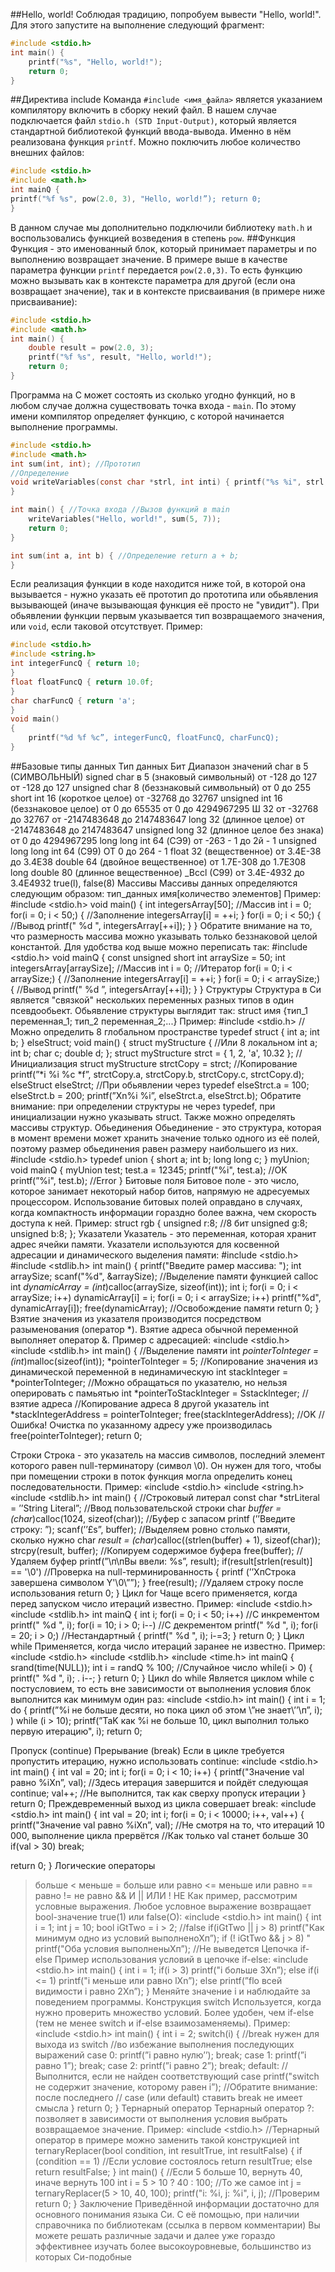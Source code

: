 ##Hello, world!
Соблюдая традицию, попробуем вывести "Hello, world!". Для этого запустите на выполнение следующий фрагмент:
```c
#include <stdio.h>
int main() {
	printf("%s", "Hello, world!");
	return 0;
}
```
##Директива include
Команда `#include <имя_файла>` является указанием компилятору включить в сборку некий файл. В нашем случае подключается файл `stdio.h (STD Input-Output)`, который является стандартной библиотекой функций ввода-вывода. Именно в нём реализована функция `printf`. Можно поключить любое количество внешних файлов:
```c
#include <stdio.h>
#include <math.h>
int mainQ {
printf("%f %s", pow(2.0, 3), "Hello, world!”); return 0;
}
```
В данном случае мы дополнительно подключили библиотеку `math.h` и воспользовались функцией возведения в степень `pow`.
##Функция
Функция - это именованный блок, который принимает параметры и по выполнению возвращает значение. В примере выше в качестве параметра функции `printf` передается `pow(2.0,3)`.
То есть функцию можно вызывать как в контексте параметра для другой (если она возвращает значение), так и в контексте присваивания (в примере ниже присваивание):
```c
#include <stdio.h>
#include <math.h>
int main() {
	double result = pow(2.0, 3);
	printf("%f %s", result, "Hello, world!");
	return 0;
}
```
Программа на С может состоять из сколько угодно функций, но в любом случае должна существовать точка входа - `main`. По этому имени компилятор определяет функцию, с которой начинается выполнение программы.
```c
#include <stdio.h>
#include <math.h>
int sum(int, int); //Прототип
//Определение
void writeVariables(const char *strl, int inti) { printf("%s %i", strl, inti);
}

int main() { //Точка входа //Вызов функций в main
	writeVariables("Hello, world!", sum(5, 7));
	return 0;
}

int sum(int a, int b) { //Определение return a + b;
}
```
Если реализация функции в коде находится ниже той, в которой она вызывается - нужно указать её прототип до прототипа или обьявления вызывающей (иначе вызывающая функция её просто не "увидит").
При обьявлении функции первым указывается тип возвращаемого значения, или `void`, если таковой отсутствует. Пример:
```c
#include <stdio.h>
#include <string.h>
int integerFuncQ { return 10;
}
float floatFuncQ { return 10.0f;
}
char charFuncQ { return 'a';
}
void main()
{
	printf("%d %f %c”, integerFuncQ, floatFuncQ, charFuncQ);
}
```
##Базовые типы данных
Тип данных Бит	Диапазон значений
char в 5 (СИМВОЛЬНЫЙ) signed char в 5 (знаковый символьный)	от -128 до 127 от -128 до 127
unsigned char 8 (беззнаковый символьный)	от 0 до 255
short int 16 (короткое целое)	от -32768 до 32767
unsigned int 16 (беззнаковое целое)	от 0 до 65535 от 0 до 4294967295
Ш 32	от -32768 до 32767 от -2147483648 до 2147483647
long 32 (длинное целое)	от -2147483648 до 2147483647
unsigned long 32 (длинное целое без знака)	от 0 до 4294967295
long long int 64 (СЭ9)	от -263 - 1 до 2й - 1
unsigned long long int 64 (C99)	ОТ 0 до 264 - 1
float 32 (вещественное)	от 3.4Е-38 до 3.4Е38
double 64 (двойное вещественное)	от 1.7Е-308 до 1.7Е308
long double 80 (длинное вещественное) _Bccl (C99)	от 3.4Е-4932 до 3.4Е4932 true(l), false(8)
Массивы
Массивы данных определяются следующим образом: тип_данных имя[количество элементов]
Пример:
#include <stdio.h> void main()
{
int integersArray[50]; //Массив int i = 0;
for(i = 0; i < 50;) { //Заполнение integersArray[i] = ++i;
}
for(i = 0; i < 50;) { //Вывод
printf(" %d ", integersArray[++i]);
}
}
Обратите внимание на то, что размерность массива можно указывать только беззнаковой целой константой. Для удобства код выше можно переписать так:
#include <stdio.h> void mainQ
{
const unsigned short int arraySize = 50; int integersArray[arraySize]; //Массив int i = 0; //Итератор
for(i = 0; i < arraySize;) { //Заполнение integersArray[i] = ++i;
}
for(i = 0; i < arraySize;) { //Вывод printf(" %d ”, integersArray[++i]);
}
}
Структуры
Структура в Си является "связкой" нескольких переменных разных типов в один псевдообьект. Обьявление структуры выглядит так:
struct имя {тип_1 переменная_1; тип_2 переменная_2;...}
Пример:
#include <stdio.h>
//Можно определить 8 глобальном пространстве typedef struct { int а; int b;
} elseStruct;
void main()
{
struct myStructure { //Или 8 локальном int a; int b; char c; double d;
};
struct myStructure strct =
{ 1, 2, 'a', 10.32 }; //Инициализация struct myStructure strctCopy = strct; //Копирование printf(”*i %i %c *f”, strctCopy.a, strctCopy.b, strctCopy.c, strctCopy.d);
elseStruct elseStrct; //При обьявлении через typedef elseStrct.a = 100; elseStrct.b = 200;
printf(”Xn%i %i”, elseStrct.a, elseStrct.b);
Обратите внимание: при определении структуры не через typedef, при инициализации нужно указывать struct. Также можно определять массивы структур.
Обьединения
Обьединение - это структура, которая в момент времени может хранить значение только одного из её полей, поэтому размер обьединения равен размеру наибольшего из них.
#include <stdio.h>
typedef union { short a; int b;
long long c;
} myUnion;
void mainQ {
myUnion test; test.a = 12345; printf("%i", test.a); //OK printf(”%i", test.b); //Error
}
Битовые поля
Битовое поле - это число, которое занимает некоторый набор битов, напрямую не адресуемых процессором. Использование битовых полей оправдано в случаях, когда компактность информации гораздно более важна, чем скорость доступа к ней. Пример:
struct rgb {
unsigned r:8; //8 бит unsigned g:8; unsigned b:8;
};
Указатели
Указатель - это переменная, которая хранит адрес ячейки памяти. Указатели используются для косвенной адресации и динамического выделения памяти:
#include <stdio.h>
#include <stdlib.h>
int main()
{
printf("Введите рамер массива: "); int arraySize; scanf("%d", &arraySize);
//Выделение памяти функцией calloc
int *dynamicArray = (int*)calloc(arraySize, sizeof(int)); int i;
for(i = 0; i < arraySize; i++) dynamicArray[i] = i;
for(i = 0; i < arraySize; i++) printf("%d", dynamicArray[i]);
free(dynamicArray); //Освобождение памяти
return 0;
}
Взятие значения из указателя производится посредством разыменования (оператор *). Взятие адреса обычной переменной выполняет оператор &. Пример с адресацией:
«include <stdio.h>
«include <stdlib.h>
int main()
{
//Выделение памяти
int *pointerToInteger = (int*)malloc(sizeof(int)); *pointerToInteger = 5;
//Копирование значения из динамической переменной в нединамическую int stacklnteger = *pointerToInteger;
//Можно обращаться по указателю, но нельзя оперировать с памьятью int *pointerToStackInteger = Sstacklnteger; //взятие адреса //Копирование адреса 8 другой указатель int *stackIntegerAddress = pointerToInteger; free(stacklntegerAddress); //OK
//Ошибка! Очистка по указанному адресу уже производилась free(pointerToInteger); return 0;
>
Строки
Строка - это указатель на массив символов, последний элемент которого равен null-терминатору (символ \0). Он нужен для того, чтобы при помещении строки в поток функция могла определить конец последовательности. Пример:
«include <stdio.h>
«include <string.h>
«include <stdlib.h>
int main()
{
//Строковый литерал
const char *strLiteral = ’’String Literal”;
//Ввод пользовательской строки
char *buffer = (char*)calloc(1024, sizeof(char)); //Буфер с запасом printf (’’Введите строку: ”); scanf(’’£s”, buffer);
//Выделяем ровно столько памяти, сколько нужно
char *result = (char*)calloc((strlen(buffer) + 1), sizeof(char)); strcpy(result, buffer); //Копируем содержимое буфера free(buffer); //Удаляем буфер printf(”\п\пВы ввели: %s”, result);
if(result[strlen(result)] == '\0') //Проверка на null-терминированность
{
printf (’’ХпСтрока завершена символом Y'\\0\””);
}
free(result); //Удаляем строку после использования return 0;
}
Цикл for
Чаще всего применяется, когда перед запуском число итераций известно. Пример:
«include <stdio.h>
«include <stdlib.h>
int mainQ
{
int i;
for(i = 0; i < 50; i++) //С инкрементом printf(" %d ", i);
for(i = 10; i > 0; i--) //С декрементом printf(" %d ", i); for(i = 20; i > 0;) //Нестандартный
{
printf(" %d ", i); i-=3;
}
return 0;
}
Цикл while
Применяется, когда число итераций заранее не известно. Пример:
«include <stdio.h>
«include <stdlib.h>
«include <time.h>
int mainQ
{
srand(time(NULL));
int i = randQ % 100; //Случайное число
while(i > 0) {
printf(" %d ", i);
.
i--;
}
return 0;
}
Цикл do while
Является циклом while с постусловием, то есть вне зависимости от выполнения условия блок выполнится как минимум один раз:
«include <stdio.h>
int main()
{
int i = 1;
do
{
printf(”%i не больше десяти, но пока цикл об этом \”не знает\’’\п”, i);
) while (i > 10);
printf(”TaK как %i не больше 10, цикл выполнил только первую итерацию", i); return 0;
>
Пропуск (continue) Прерывание (break)
Если в цикле требуется пропустить итерацию, нужно использовать continue:
«include <stdio.h>
int main()
{
int val = 20; int i;
for(i = 0; i < 10; i++)
{
printf("Значение val равно %iXn”, val);
//Здесь итерация завершится и пойдёт следующая continue;
val++; //Не выполнится, так как сверху пропуск итерации
}
return 0;
Преждевременный выход из цикла совершает break:
«include <stdio.h>
int main()
{
int val = 20; int i;
for(i = 0; i < 10000; i++, val++)
{
printf("Значение val равно %iXn”, val);
//He смотря на то, что итераций 10 000, выполнение цикла прервётся //Как только val станет больше 30 if(val > 30) break;
>
return 0;
}
Логические операторы
> больше < меньше
>= больше или равно <= меньше или равно == равно != не равно
&& И
|| ИЛИ ! НЕ
Как пример, рассмотрим условные выражения. Любое условное выражение возвращает bool-значение true(1) или false(O):
«include <stdio.h>
int main()
{
int i = 1; int j = 10;
bool iGtTwo = i > 2; //false if(iGtTwo || j > 8)
printf("Как минимум одно из условий выполненоХп”); if (! iGtTwo && j > 8) "
printf("Оба условия выполненыХп”); //Не выведется
Цепочка if-else
Пример использования условий в цепочке if-else:
«include <stdio.h>
int main()
{
int i = 1;
if(i > 3) printf("i больше 3Xn”); else
if(i <= 1) printf("i меньше или равно lXn”); else printf(”flo всей видимости i равно 2Xn”);
}
Меняйте значение i и наблюдайте за поведением программы.
Конструкция switch
Используется, когда нужно проверить множество условий. Более удобен, чем if-else (тем не менее switch и if-else взаимозаменяемы). Пример:
«include <stdio.h>
int main()
{
int i = 2; switch(i) {
//break нужен для выхода из switch
//во избежание выполнения последующих выражений
case 0: printf(”i равно нулю’’); break;
case 1: printf(”i равно 1”); break;
case 2: printf(”i равно 2”); break;
default: //Выполнится, если не найден соответствующий case printf("switch не содержит значение, которому равен i”); //Обратите внимание: после последнего // case (или default) ставить break не имеет смысла
}
return 0;
}
Тернарный оператор
Тернарный оператор ?: позволяет в зависимости от выполнения условия выбрать возвращаемое значение. Пример:
«include <stdio.h>
//Тернарный оператор в примере можно заменить такой конструкцией int ternaryReplacer(bool condition, int resultTrue, int resultFalse) { if (condition == 1) //Если условие состоялось
return resultTrue;
else
return resultFalse;
}
int main()
{
//Если 5 больше 10, вернуть 40, иначе вернуть 100 int i = 5 > 10 ? 40 : 100;
//То же самое
int j = ternaryReplacer(5 > 10, 40, 100); printf("i: %i, j: %i", i, j); //Проверим return 0;
}
Заключение
Приведённой информации достаточно для основного понимания языка Си.
С её помощью, при наличии справочника по библиотекам (ссылка в первом комментарии) Вы можете решать различные задачи и далее уже гораздо эффективнее изучать более высокоуровневые, большинство из которых Си-подобные
